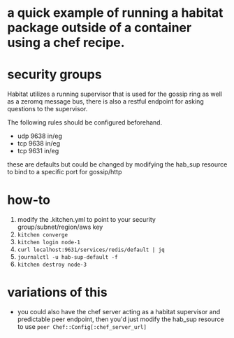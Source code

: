 # a quick example of running a habitat package outside of a container using a chef recipe.

# security groups
Habitat utilizes a running supervisor that is used for the gossip ring as well as a zeromq message bus, there is also a restful endpoint for asking questions to the supervisor.

The following rules should be configured beforehand.

* udp 9638 in/eg
* tcp 9638 in/eg
* tcp 9631 in/eg

these are defaults but could be changed by modifying the hab_sup resource to bind to a specific port for gossip/http

# how-to

1. modify the .kitchen.yml to point to your security group/subnet/region/aws key
2. `kitchen converge`
3. `kitchen login node-1`
4. `curl localhost:9631/services/redis/default | jq`
5. `journalctl -u hab-sup-default -f`
6. `kitchen destroy node-3`

# variations of this
* you could also have the chef server acting as a habitat supervisor and predictable peer endpoint, then you'd just modify the hab_sup resource to use `peer Chef::Config[:chef_server_url]`


